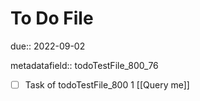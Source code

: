 # To Do File

due:: 2022-09-02

metadatafield:: todoTestFile_800_76

- [ ] Task of todoTestFile_800 1 [[Query me]]
